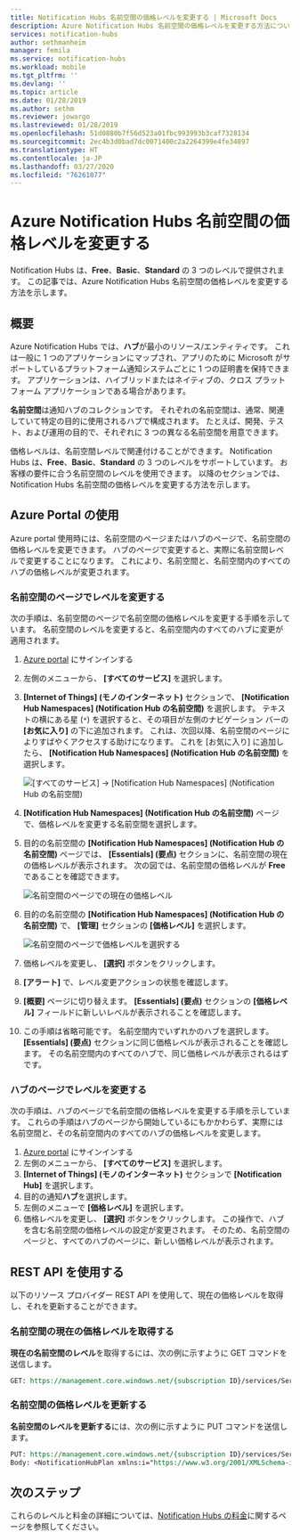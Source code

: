 ```yaml
---
title: Notification Hubs 名前空間の価格レベルを変更する | Microsoft Docs
description: Azure Notification Hubs 名前空間の価格レベルを変更する方法について説明します。
services: notification-hubs
author: sethmanheim
manager: femila
ms.service: notification-hubs
ms.workload: mobile
ms.tgt_pltfrm: ''
ms.devlang: ''
ms.topic: article
ms.date: 01/28/2019
ms.author: sethm
ms.reviewer: jowargo
ms.lastreviewed: 01/28/2019
ms.openlocfilehash: 51d0880b7f56d523a01fbc993993b3caf7328134
ms.sourcegitcommit: 2ec4b3d0bad7dc0071400c2a2264399e4fe34897
ms.translationtype: HT
ms.contentlocale: ja-JP
ms.lasthandoff: 03/27/2020
ms.locfileid: "76261077"
---
```

# <a name="change-pricing-tier-of-an-azure-notification-hubs-namespace"></a>Azure Notification Hubs 名前空間の価格レベルを変更する
Notification Hubs は、**Free**、**Basic**、**Standard** の 3 つのレベルで提供されます。 この記事では、Azure Notification Hubs 名前空間の価格レベルを変更する方法を示します。 

## <a name="overview"></a>概要
Azure Notification Hubs では、**ハブ**が最小のリソース/エンティティです。 これは一般に 1 つのアプリケーションにマップされ、アプリのために Microsoft がサポートしているプラットフォーム通知システムごとに 1 つの証明書を保持できます。 アプリケーションは、ハイブリッドまたはネイティブの、クロス プラットフォーム アプリケーションである場合があります。

**名前空間**は通知ハブのコレクションです。 それぞれの名前空間は、通常、関連していて特定の目的に使用されるハブで構成されます。 たとえば、開発、テスト、および運用の目的で、それぞれに 3 つの異なる名前空間を用意できます。 

価格レベルは、名前空間レベルで関連付けることができます。 Notification Hubs は、**Free**、**Basic**、**Standard** の 3 つのレベルをサポートしています。 お客様の要件に合う名前空間のレベルを使用できます。 以降のセクションでは、Notification Hubs 名前空間の価格レベルを変更する方法を示します。 

## <a name="use-azure-portal"></a>Azure Portal の使用 
Azure portal 使用時には、名前空間のページまたはハブのページで、名前空間の価格レベルを変更できます。  ハブのページで変更すると、実際に名前空間レベルで変更することになります。 これにより、名前空間と、名前空間内のすべてのハブの価格レベルが変更されます。 

### <a name="change-tier-on-the-namespace-page"></a>名前空間のページでレベルを変更する
次の手順は、名前空間のページで名前空間の価格レベルを変更する手順を示しています。 名前空間のレベルを変更すると、名前空間内のすべてのハブに変更が適用されます。

1. [Azure portal](https://portal.azure.com) にサインインする
2. 左側のメニューから、 **[すべてのサービス]** を選択します。 
3. **[Internet of Things] (モノのインターネット)** セクションで、 **[Notification Hub Namespaces] (Notification Hub の名前空間)** を選択します。 テキストの横にある星 (`*`) を選択すると、その項目が左側のナビゲーション バーの **[お気に入り]** の下に追加されます。 これは、次回以降、名前空間のページによりすばやくアクセスする助けになります。 これを [お気に入り] に追加したら、 **[Notification Hub Namespaces] (Notification Hub の名前空間)** を選択します。 

    ![[すべてのサービス] -> [Notification Hub Namespaces] (Notification Hub の名前空間)](./media/change-pricing-tier/all-services-nhub.png)
1. **[Notification Hub Namespaces] (Notification Hub の名前空間)** ページで、価格レベルを変更する名前空間を選択します。 
2. 目的の名前空間の **[Notification Hub Namespaces] (Notification Hub の名前空間)** ページでは、 **[Essentials] (要点)** セクションに、名前空間の現在の価格レベルが表示されます。 次の図では、名前空間の価格レベルが **Free** であることを確認できます。 

    ![名前空間のページでの現在の価格レベル](./media/change-pricing-tier/pricing-tier-before.png)
1. 目的の名前空間の **[Notification Hub Namespaces] (Notification Hub の名前空間)** で、 **[管理]** セクションの **[価格レベル]** を選択します。 

    ![名前空間のページで価格レベルを選択する](./media/change-pricing-tier/namespace-select-pricing-menu.png)
6. 価格レベルを変更し、 **[選択]** ボタンをクリックします。    
7. **[アラート]** で、レベル変更アクションの状態を確認します。 
8. **[概要]** ページに切り替えます。 **[Essentials] (要点)** セクションの **[価格レベル]** フィールドに新しいレベルが表示されることを確認します。     
1. この手順は省略可能です。 名前空間内でいずれかのハブを選択します。 **[Essentials] (要点)** セクションに同じ価格レベルが表示されることを確認します。 その名前空間内のすべてのハブで、同じ価格レベルが表示されるはずです。 

### <a name="change-tier-on-the-hub-page"></a>ハブのページでレベルを変更する
次の手順は、ハブのページで名前空間の価格レベルを変更する手順を示しています。 これらの手順はハブのページから開始しているにもかかわらず、実際には名前空間と、その名前空間内のすべてのハブの価格レベルを変更します。 

1. [Azure portal](https://portal.azure.com) にサインインする
2. 左側のメニューから、 **[すべてのサービス]** を選択します。
3. **[Internet of Things] (モノのインターネット)** セクションで **[Notification Hub]** を選択します。 
4. 目的の通知**ハブ**を選択します。 
5. 左側のメニューで **[価格レベル]** を選択します。 
6. 価格レベルを変更し、 **[選択]** ボタンをクリックします。 この操作で、ハブを含む名前空間の価格レベルの設定が変更されます。 そのため、名前空間のページと、すべてのハブのページに、新しい価格レベルが表示されます。 

## <a name="use-rest-api"></a>REST API を使用する
以下のリソース プロバイダー REST API を使用して、現在の価格レベルを取得し、それを更新することができます。 

### <a name="get-current-pricing-tier-for-a-namespace"></a>名前空間の現在の価格レベルを取得する
**現在の名前空間のレベル**を取得するには、次の例に示すように GET コマンドを送信します。 

```REST
GET: https://management.core.windows.net/{subscription ID}/services/ServiceBus/Namespaces/{namespace name}/notificationhubplan
```

### <a name="update-pricing-tier-for-a-namespace"></a>名前空間の価格レベルを更新する
**名前空間のレベルを更新する**には、次の例に示すように PUT コマンドを送信します。 

```REST
PUT: https://management.core.windows.net/{subscription ID}/services/ServiceBus/Namespaces/{namespace name}/notificationhubplan
Body: <NotificationHubPlan xmlns:i="https://www.w3.org/2001/XMLSchema-instance" xmlns="http://schemas.microsoft.com/netservices/2010/10/servicebus/connect"><SKU>Standard</SKU></NotificationHubPlan>
```



## <a name="next-steps"></a>次のステップ
これらのレベルと料金の詳細については、[Notification Hubs の料金](https://azure.microsoft.com/pricing/details/notification-hubs/)に関するページを参照してください。
